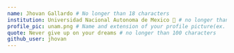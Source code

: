 ```yaml
---
name: Jhovan Gallardo # No longer than 18 characters
institution: Universidad Nacional Autonoma de Mexico 🚩 # no longer than 58 characters
profile_pic: unam.png # Name and extension of your profile picture(ex. mona.png)
quote: Never give up on your dreams # no longer than 100 characters
github_user: jhovan
---
```

